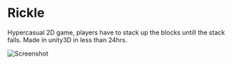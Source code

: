 # Rickle

Hypercasual 2D game, players have to stack up the blocks untill the stack falls. Made in unity3D in less than 24hrs.

![Screenshot](/screenshots/screenshots.png)
